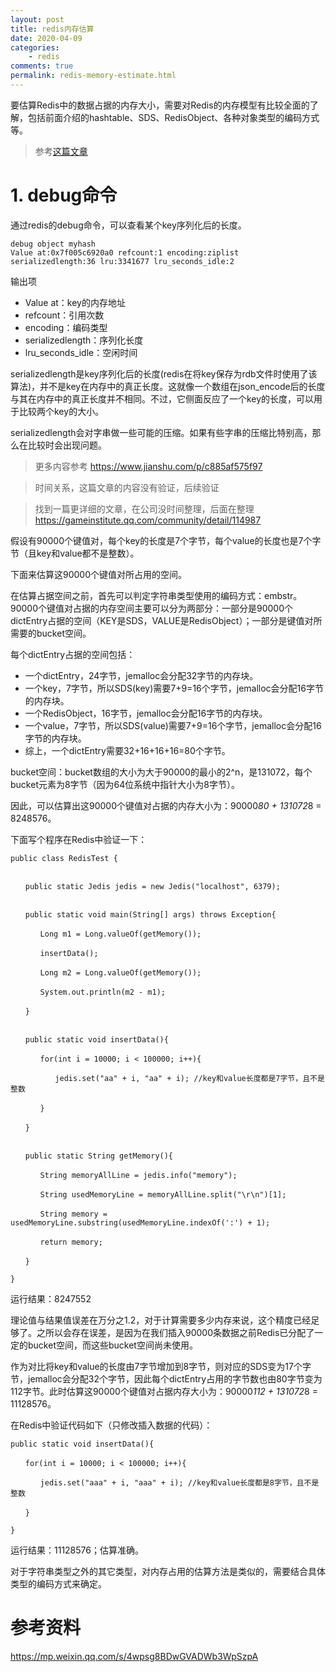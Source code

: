 ```yaml
---
layout: post
title: redis内存估算
date: 2020-04-09
categories:
    - redis
comments: true
permalink: redis-memory-estimate.html
---
```


要估算Redis中的数据占据的内存大小，需要对Redis的内存模型有比较全面的了解，包括前面介绍的hashtable、SDS、RedisObject、各种对象类型的编码方式等。

> 参考[这篇文章](https://edgar615.github.io/redis-object.html)

# 1. debug命令
通过redis的debug命令，可以查看某个key序列化后的长度。

```
debug object myhash
Value at:0x7f005c6920a0 refcount:1 encoding:ziplist serializedlength:36 lru:3341677 lru_seconds_idle:2
```

输出项

- Value at：key的内存地址
- refcount：引用次数
- encoding：编码类型
- serializedlength：序列化长度
- lru_seconds_idle：空闲时间

serializedlength是key序列化后的长度(redis在将key保存为rdb文件时使用了该算法)，并不是key在内存中的真正长度。这就像一个数组在json_encode后的长度与其在内存中的真正长度并不相同。不过，它侧面反应了一个key的长度，可以用于比较两个key的大小。

serializedlength会对字串做一些可能的压缩。如果有些字串的压缩比特别高，那么在比较时会出现问题。

> 更多内容参考 https://www.jianshu.com/p/c885af575f97

> 时间关系，这篇文章的内容没有验证，后续验证

> 找到一篇更详细的文章，在公司没时间整理，后面在整理 https://gameinstitute.qq.com/community/detail/114987

假设有90000个键值对，每个key的长度是7个字节，每个value的长度也是7个字节（且key和value都不是整数）。

下面来估算这90000个键值对所占用的空间。

在估算占据空间之前，首先可以判定字符串类型使用的编码方式：embstr。90000个键值对占据的内存空间主要可以分为两部分：一部分是90000个dictEntry占据的空间（KEY是SDS，VALUE是RedisObject）；一部分是键值对所需要的bucket空间。

每个dictEntry占据的空间包括：

- 一个dictEntry，24字节，jemalloc会分配32字节的内存块。
- 一个key，7字节，所以SDS(key)需要7+9=16个字节，jemalloc会分配16字节的内存块。
- 一个RedisObject，16字节，jemalloc会分配16字节的内存块。
- 一个value，7字节，所以SDS(value)需要7+9=16个字节，jemalloc会分配16字节的内存块。
- 综上，一个dictEntry需要32+16+16+16=80个字节。

bucket空间：bucket数组的大小为大于90000的最小的2^n，是131072，每个bucket元素为8字节（因为64位系统中指针大小为8字节）。

因此，可以估算出这90000个键值对占据的内存大小为：90000*80 + 131072*8 = 8248576。

下面写个程序在Redis中验证一下：

```
public class RedisTest {


　　public static Jedis jedis = new Jedis("localhost", 6379);


　　public static void main(String[] args) throws Exception{

　　　　Long m1 = Long.valueOf(getMemory());

　　　　insertData();

　　　　Long m2 = Long.valueOf(getMemory());

　　　　System.out.println(m2 - m1);

　　}


　　public static void insertData(){

　　　　for(int i = 10000; i < 100000; i++){

　　　　　　jedis.set("aa" + i, "aa" + i); //key和value长度都是7字节，且不是整数

　　　　}

　　}


　　public static String getMemory(){

　　　　String memoryAllLine = jedis.info("memory");

　　　　String usedMemoryLine = memoryAllLine.split("\r\n")[1];

　　　　String memory = usedMemoryLine.substring(usedMemoryLine.indexOf(':') + 1);

　　　　return memory;

　　}

}
```

运行结果：8247552

理论值与结果值误差在万分之1.2，对于计算需要多少内存来说，这个精度已经足够了。之所以会存在误差，是因为在我们插入90000条数据之前Redis已分配了一定的bucket空间，而这些bucket空间尚未使用。

作为对比将key和value的长度由7字节增加到8字节，则对应的SDS变为17个字节，jemalloc会分配32个字节，因此每个dictEntry占用的字节数也由80字节变为112字节。此时估算这90000个键值对占据内存大小为：90000*112  + 131072*8 = 11128576。

在Redis中验证代码如下（只修改插入数据的代码）：

```
public static void insertData(){

　　for(int i = 10000; i < 100000; i++){

　　　　jedis.set("aaa" + i, "aaa" + i); //key和value长度都是8字节，且不是整数

　　}

}
```

运行结果：11128576；估算准确。

对于字符串类型之外的其它类型，对内存占用的估算方法是类似的，需要结合具体类型的编码方式来确定。

# 参考资料

https://mp.weixin.qq.com/s/4wpsg8BDwGVADWb3WpSzpA
